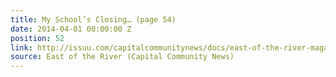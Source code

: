 ```yaml
---
title: My School’s Closing… (page 54)
date: 2014-04-01 00:00:00 Z
position: 52
link: http://issuu.com/capitalcommunitynews/docs/east-of-the-river-magazine-march-20
source: East of the River (Capital Community News)
---
```



